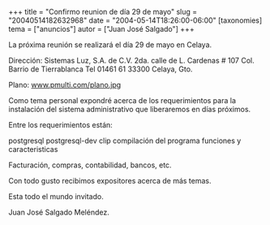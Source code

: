 +++
title = "Confirmo reunion de día 29 de mayo"
slug = "20040514182632968"
date = "2004-05-14T18:26:00-06:00"
[taxonomies]
tema = ["anuncios"]
autor = ["Juan José Salgado"]
+++

La próxima reunión se realizará el día 29 de mayo en Celaya.

Dirección: Sistemas Luz, S.A. de C.V. 2da. calle de L. Cardenas \# 107
Col. Barrio de Tierrablanca Tel 01461 61 33300 Celaya, Gto.

<!-- more -->
Plano: www.pmulti.com/plano.jpg

Como tema personal expondré acerca de los requerimientos para la
instalación del sistema administrativo que liberaremos en días próximos.

Entre los requerimientos están:

postgresql postgresql-dev clip compilación del programa funciones y
caracteristicas

Facturación, compras, contabilidad, bancos, etc.

Con todo gusto recibimos expositores acerca de más temas.

Esta todo el mundo invitado.

Juan José Salgado Meléndez.

